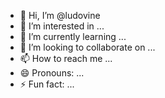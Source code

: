 - 👋 Hi, I’m @ludovine
- 👀 I’m interested in ...
- 🌱 I’m currently learning ...
- 💞️ I’m looking to collaborate on ...
- 📫 How to reach me ...
- 😄 Pronouns: ...
- ⚡ Fun fact: ...

<!---
ludovine/ludovine is a ✨ special ✨ repository because its `README.md` (this file) appears on your GitHub profile.
You can click the Preview link to take a look at your changes.
--->
